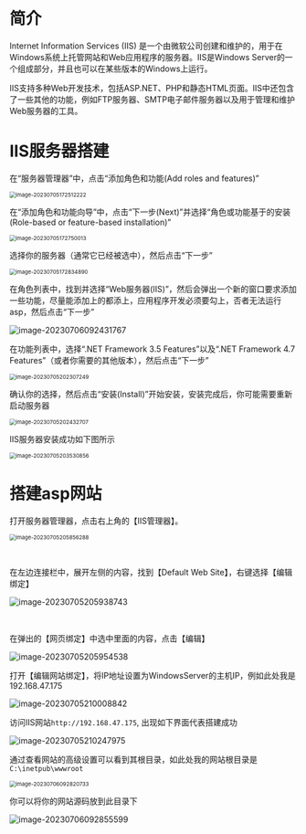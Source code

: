 # 简介

Internet Information Services (IIS) 是一个由微软公司创建和维护的，用于在Windows系统上托管网站和Web应用程序的服务器。IIS是Windows Server的一个组成部分，并且也可以在某些版本的Windows上运行。

IIS支持多种Web开发技术，包括ASP.NET、PHP和静态HTML页面。IIS中还包含了一些其他的功能，例如FTP服务器、SMTP电子邮件服务器以及用于管理和维护Web服务器的工具。



# IIS服务器搭建

在“服务器管理器”中，点击“添加角色和功能(Add roles and features)”

<img src="WindowsServer搭建IIS环境/image-20230705172512222.png" alt="image-20230705172512222" style="zoom:67%;" />	



在“添加角色和功能向导”中，点击“下一步(Next)”并选择“角色或功能基于的安装(Role-based or feature-based installation)”

<img src="WindowsServer搭建IIS环境/image-20230705172750013.png" alt="image-20230705172750013" style="zoom:67%;" />	



选择你的服务器（通常它已经被选中），然后点击“下一步”	

 <img src="WindowsServer搭建IIS环境/image-20230705172834890.png" alt="image-20230705172834890" style="zoom:67%;" />		 



在角色列表中，找到并选择“Web服务器(IIS)”，然后会弹出一个新的窗口要求添加一些功能，尽量能添加上的都添上，应用程序开发必须要勾上，否者无法运行asp，然后点击“下一步”

![image-20230706092431767](WindowsServer搭建IIS环境/image-20230706092431767.png)	



在功能列表中，选择“.NET Framework 3.5 Features”以及“.NET Framework 4.7 Features”（或者你需要的其他版本），然后点击“下一步”

<img src="WindowsServer搭建IIS环境/image-20230705202307249.png" alt="image-20230705202307249" style="zoom:67%;" />		



确认你的选择，然后点击“安装(Install)”开始安装，安装完成后，你可能需要重新启动服务器

<img src="WindowsServer搭建IIS环境/image-20230705202432707.png" alt="image-20230705202432707" style="zoom:67%;" />	



IIS服务器安装成功如下图所示

<img src="WindowsServer搭建IIS环境/image-20230705203530856.png" alt="image-20230705203530856" style="zoom:67%;" />	



# 搭建asp网站

打开服务器管理器，点击右上角的【IIS管理器】。

<img src="WindowsServer搭建IIS环境/image-20230705205856288.png" alt="image-20230705205856288" style="zoom:67%;" />

​			

在左边连接栏中，展开左侧的内容，找到【Default Web Site】，右键选择【编辑绑定】

![image-20230705205938743](WindowsServer搭建IIS环境/image-20230705205938743.png)

​	

在弹出的【网页绑定】中选中里面的内容，点击【编辑】

![image-20230705205954538](WindowsServer搭建IIS环境/image-20230705205954538.png)



打开【编辑网站绑定】，将IP地址设置为WindowsServer的主机IP，例如此处我是192.168.47.175

![image-20230705210008842](WindowsServer搭建IIS环境/image-20230705210008842.png)



访问IIS网站`http://192.168.47.175`, 出现如下界面代表搭建成功

![image-20230705210247975](WindowsServer搭建IIS环境/image-20230705210247975.png)



通过查看网站的高级设置可以看到其根目录，如此处我的网站根目录是`C:\inetpub\wwwroot`

<img src="WindowsServer搭建IIS环境/image-20230706092820733.png" alt="image-20230706092820733" style="zoom:67%;" />	



你可以将你的网站源码放到此目录下

![image-20230706092855599](WindowsServer搭建IIS环境/image-20230706092855599.png)


